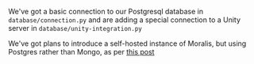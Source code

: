 We've got a basic connection to our Postgresql database in `database/connection.py` and are adding a special connection to a Unity server in `database/unity-integration.py`

We've got plans to introduce a self-hosted instance of Moralis, but using Postgres rather than Mongo, as per [this post](https://forum.moralis.io/t/solved-self-hosting-with-postgresql/20881)

<!-- Posting data between unity & Flask: http://syedakbar.co/connecting-unity-with-a-database-using-python-flask-rest-webservice/ -->
